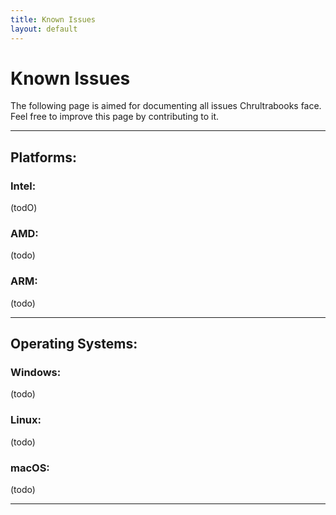 ```yaml
---
title: Known Issues
layout: default
---
```


# Known Issues
The following page is aimed for documenting all issues Chrultrabooks face. Feel free to improve this page by contributing to it.

-----

## Platforms:


### Intel:

(todO)


### AMD:

(todo)


### ARM:

(todo)



----

## Operating Systems:

### Windows:

(todo)


### Linux:

(todo)



### macOS:


(todo)


-----

